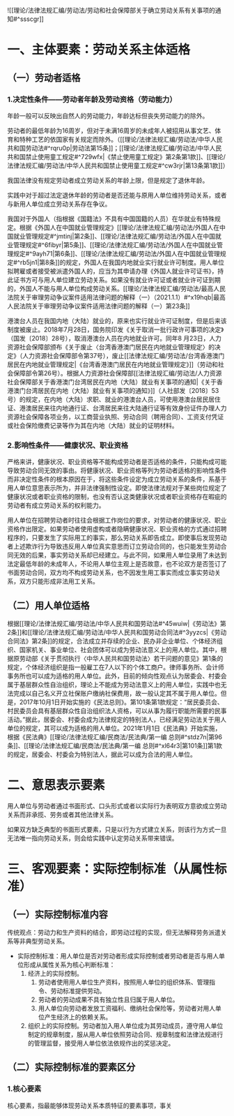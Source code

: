 ![[理论/法律法规汇编/劳动法/劳动和社会保障部关于确立劳动关系有关事项的通知#^ssscgr]]
# 一、主体要素：劳动关系主体适格
## （一）劳动者适格
### 1.决定性条件——劳动者年龄及劳动资格（劳动能力）
年龄一般可以反映出自然人的劳动能力，年龄达标但丧失劳动能力的除外。

劳动者的最低年龄为16周岁，但对于未满16周岁的未成年人被招用从事文艺、体育和特种工艺的依国家有关规定而除外。（[[理论/法律法规汇编/劳动法/中华人民共和国劳动法#^rqru0p|劳动法第15条]]；[[理论/法律法规汇编/劳动法/中华人民共和国禁止使用童工规定#^729wfx|《禁止使用童工规定》第2条第1款]]、[[理论/法律法规汇编/劳动法/中华人民共和国禁止使用童工规定#^cw3rjr|第13条第1款]]）

我国法律没有规定劳动者成立劳动关系的年龄上限，但是规定了退休年龄。

实践中对于超过法定退休年龄的劳动者是否还能与原用人单位维持劳动关系，或者与新用人单位成立劳动关系存在争议。

我国对于外国人（指根据《国籍法》不具有中国国籍的人员）在华就业有特殊规定。根据《外国人在中国就业管理规定》[[理论/法律法规汇编/劳动法/外国人在中国就业管理规定#^jmtinj|第2条]]、[[理论/法律法规汇编/劳动法/外国人在中国就业管理规定#^6fibyr|第5条]]、[[理论/法律法规汇编/劳动法/外国人在中国就业管理规定#^9ayh71|第6条]]、[[理论/法律法规汇编/劳动法/外国人在中国就业管理规定#^rb5jn1|第8条]]的规定，外国人在我国内地就业实行就业许可制度。用人单位拟聘雇或者接受被派遣外国人的，应当为其申请办理《外国人就业许可证书》，持此证书方可与用人单位建立劳动关系。如果没有就业许可证或者就业许可证到期的，外国人不能与用人单位构成劳动关系。[[理论/法律法规汇编/劳动法/最高人民法院关于审理劳动争议案件适用法律问题的解释（一）（2021.1.1）#^x19hqb|最高人民法院关于审理劳动争议案件适用法律问题的解释（一）第23条]]

港澳台人员在我国内地（大陆）就业的，原来也实行就业许可证制度，但是后来该制度被废止。2018年7月28日，国务院印发《关于取消一批行政许可事项的决定》（国发〔2018〕28号），取消港澳台人员在内地就业许可。同年8 月23日，人力资源社会保障部颁布《关于废止〈台湾香港澳门居民在内地就业管理规定〉的决定》（人力资源社会保障部令第37号），废止[[法律法规汇编/劳动法/台湾香港澳门居民在内地就业管理规定|《台湾香港澳门居民在内地就业管理规定》]]（劳动和社会保障部令第26号）。根据人力资源社会保障部[[法律法规汇编/劳动法/人力资源社会保障部关于香港澳门台湾居民在内地（大陆）就业有关事项的通知|《关于香港澳门台湾居民在内地（大陆）就业有关事项的通知》]]（人社部发〔2018〕53号）的规定，在内地（大陆）求职、就业的港澳台人员，可使用港澳台居民居住证、港澳居民来往内地通行证、台湾居民来往大陆通行证等有效身份证件办理人力资源社会保障各项业务，以工商营业执照、劳动合同（聘用合同）、工资支付凭证或社会保险缴费记录等作为其在内地（大陆）就业的证明材料。
### 2.影响性条件——健康状况、职业资格
严格来讲，健康状况、职业资格等不能构成劳动者是否适格的条件，只能构成可能导致劳动合同无效的事由。将健康状况、职业资格等列为劳动者适格的影响性条件而非决定性条件的根本原因在于，将这些条件设定为成立劳动关系的条件，系基于用人单位意思表示所为，并非法律强制性设定。即使法律法规对于某些岗位规定了健康状况或者职业资格的限制，也没有否认这类健康状况或者职业资格存在暇疵的劳动者有成立劳动关系的权利能力。

用人单位在招聘劳动者时往往会根据工作岗位的要求，对劳动者的健康状况、职业资格作出限定。如果劳动者使用虚构或者隐瞒健康状况、职业资格的方式通过招聘程序的，只要发生了实际用工的事实，那么劳动关系即告成立。即使事后发现劳动者上述欺诈行为导致违反用人单位真实意思而订立劳动合同的，也只能发生劳动合同无效的后果，事实劳动关系却已经建立。与此不同，如果用人单位录用了未达到法定最低年龄的未成年人，不论用人单位主观上是否故意，也不论双方是否签订了书面劳动合同，双方均不构成劳动关系，也不因发生用工事实而成立事实劳动关系，双方只能形成非法用工关系。
## （二）用人单位适格
根据[[理论/法律法规汇编/劳动法/中华人民共和国劳动法#^45wuiw|《劳动法》第2条]]和[[理论/法律法规汇编/劳动法/中华人民共和国劳动合同法#^3yyzcs|《劳动合同法》第2条]]的规定，合法成立并存续的企业、民办非企业单位、个体经济组织、国家机关、事业单位、社会团体可以成为劳动法意义上的用人单位。其中，根据原劳动部《关于贯彻执行〈中华人民共和国劳动法〉若干问题的意见》第1条的规定，个体经济组织是指一般雇工在7人以下的个体工商户。律师事务所、会计师事务所也可以成为适格的用人单位。此外，目前的倾向性观点认为居委会、村委会属于基层群众性自治组织，理论上不能成为劳动法意义上的用人单位，实践中也无法完成以自己名义开立社保账户缴纳社保费用，故一般认定其不属于用人单位。但是，2017年10月1日开始实施的《民法总则》。第101条第1款规定：“居民委员会、村民委员会具有基层群众性自治组织法人资格，可以从事为履行职能所需要的民事活动。”据此，居委会、村委会成为法律规定的特别法人，已经满足劳动法关于用人单位的规定，其可以成为适格的用人单位。2021年1月1日《民法典》开始实施，根据《民法典》[[理论/法律法规汇编/民商法/民法典/第一编 总则#^stdz7n|第96条]]、[[理论/法律法规汇编/民商法/民法典/第一编 总则#^xl64r3|第101条]]第1款的规定，居委会、村委会为特别法人，据此可以成为合法的用人单位。
# 二、意思表示要素
用人单位与劳动者通过书面形式、口头形式或者以实际行为表明双方意欲成立劳动关系而非承揽、劳务或者其他法律关系。

如果双方缺乏典型的书面形式要素，只是以行为方式建立关系，则该行为方式一旦无法唯一指向劳动关系，则会给实践中认定劳动关系带来错误。
# 三、客观要素：实际控制标准（从属性标准）
## （一）实际控制标准内容
传统观点：劳动力和生产资料的结合，即劳动过程的实现，但无法解释劳务派遣关系等非典型劳动关系。

- 实际控制标准：用人单位是否对劳动者形成实际控制或者劳动者是否与用人单位形成从属性关系为核心判断标准：
	1. 经济上的实际控制。
		1. 劳动者使用用人单位生产资料，按照用人单位的组织体系、管理指令、劳动标准提供劳动。
		2. 劳动者的劳动成果不具有独立性且归属于用人单位。
		3. 用人单位向劳动者发放工资福利、缴纳社会保险等，劳动者对用人单位产生经济上的依赖关系。
	2. 组织上的实际控制。劳动者加入用人单位成为其劳动成员，遵守用人单位制定的规章制度，服从用人单位依照劳动合同、规章制度和法律法规进行的管理监督，接受用人单位依法依规作出的奖惩决定。
## （二）实际控制标准的要素区分
### 1.核心要素
核心要素，指最能够体现劳动关系本质特征的要素事项，事关